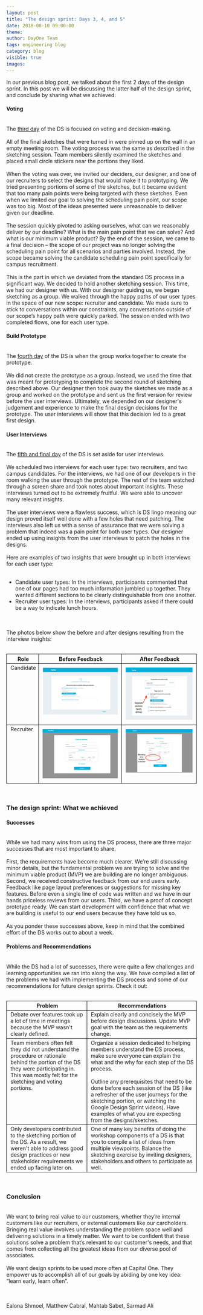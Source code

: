 ```yaml
---
layout: post
title: "The design sprint: Days 3, 4, and 5"
date: 2018-08-10 09:00:00
theme:
author: DayOne Team
tags: engineering blog
category: blog
visible: true
images:
---
```

In our previous blog post, we talked about the first 2 days of the design sprint. In this post we will be discussing the latter half of the design sprint, and conclude by sharing what we achieved.

<!--more-->
<h4>
Voting
</h4>
<br />
The <a href="https://youtu.be/7BKBFOOKbNo" target="_top">third day</a> of the DS is focused on voting and decision-making.
<br /><br />
All of the final sketches that were turned in were pinned up on the wall in an empty meeting room. The voting process was the same as described in the sketching session. Team members silently examined the sketches and placed small circle stickers near the portions they liked.
<br /><br />
When the voting was over, we invited our deciders, our designer, and one of our recruiters to select the designs that would make it to prototyping. We tried presenting portions of some of the sketches, but it became evident that too many pain points were being targeted with these sketches. Even when we limited our goal to solving the scheduling pain point, our scope was too big. Most of the ideas presented were unreasonable to deliver given our deadline.
<br /><br />
The session quickly pivoted to asking ourselves, what can we reasonably deliver by our deadline? What is the main pain point that we can solve? And what is our minimum viable product? By the end of the session, we came to a final decision – the scope of our project was no longer solving the scheduling pain point for all scenarios and parties involved. Instead, the scope became solving the candidate scheduling pain point specifically for campus recruitment.
<br /><br />
This is the part in which we deviated from the standard DS process in a significant way. We decided to hold another sketching session. This time, we had our designer with us. With our designer guiding us, we began sketching as a group. We walked through the happy paths of our user types in the space of our new scope: recruiter and candidate. We made sure to stick to conversations within our constraints, any conversations outside of our scope’s happy path were quickly parked. The session ended with two completed flows, one for each user type.
<br />
<h4>Build Prototype</h4>
<br />
The <a href="https://youtu.be/IGcwFV76t7o" target="_top">fourth day</a> of the DS is when the group works together to create the prototype.
<br /><br />
We did not create the prototype as a group. Instead, we used the time that was meant for prototyping to complete the second round of sketching described above. Our designer then took away the sketches we made as a group and worked on the prototype and sent us the first version for review before the user interviews. Ultimately, we depended on our designer's judgement and experience to make the final design decisions for the prototype. The user interviews will show that this decision led to a great first design.
<br />
<h4>User Interviews</h4>
<br />
The <a href="https://youtu.be/jQmBuKN10VY" target="_top">fifth and final day</a> of the DS is set aside for user interviews.
<br /><br />
We scheduled two interviews for each user type: two recruiters, and two campus candidates. For the interviews, we had one of our developers in the room walking the user through the prototype. The rest of the team watched through a screen share and took notes about important insights.
These interviews turned out to be extremely fruitful. We were able to uncover many relevant insights.
<br /><br />
The user interviews were a flawless success, which is DS lingo meaning our design proved itself well done with a few holes that need patching. The interviews also left us with a sense of assurance that we were solving a problem that indeed was a pain point for both user types. Our designer ended up using insights from the user interviews to patch the holes in the designs.
<br /><br />
Here are examples of two insights that were brought up in both interviews for each user type:
<br /><br />
<ul>
  <li>Candidate user types: In the interviews, participants commented that one of our pages had too much information jumbled up together. They wanted different sections to be clearly distinguishable from one another.</li>
  <li>Recruiter user types: In the interviews, participants asked if there could be a way to indicate lunch hours.</li>
</ul>
<br /><br />
The photos below show the before and after designs resulting from the interview insights:
<br /><br />
<table width="100%">
<tr>
  <th style="padding-left: 10px; border: 1px solid black">Role</th>
  <th style="padding-left: 10px; border: 1px solid black">Before Feedback</th>
  <th style="padding-left: 10px; border: 1px solid black">After Feedback</th>
</tr>
<tr>
  <td style="padding-left: 10px; vertical-align: top; border: 1px solid black">Candidate</td>
  <td style="padding: 10px; vertical-align: top; border: 1px solid black"><img src="/assets/img/blog/candidate-before.png"></td>
  <td style="padding: 10px; vertical-align: top; border: 1px solid black"><img src="/assets/img/blog/candidate-after.png"></td>
</tr>
<tr>
  <td style="padding-left: 10px; vertical-align: top; border: 1px solid black">Recruiter</td>
  <td style="padding: 10px; vertical-align: top; border: 1px solid black"><img src="/assets/img/blog/recruiter-before.png"></td>
  <td style="padding: 10px; vertical-align: top; border: 1px solid black"><img src="/assets/img/blog/recruiter-after.png"></td>
</tr>
</table>
<br />
<h3>The design sprint: What we achieved</h3>
<h4>Successes</h4>
<br />
While we had many wins from using the DS process, there are three major successes that are most important to share.
<br /><br />
First, the requirements have become much clearer. We’re still discussing minor details, but the fundamental problem we are trying to solve and the minimum viable product (MVP) we are building are no longer ambiguous. Second, we received constructive feedback from our end users early. Feedback like page layout preferences or suggestions for missing key features. Before even a single line of code was written and we have in our hands priceless reviews from our users. Third, we have a proof of concept prototype ready. We can start development with confidence that what we are building is useful to our end users because they have told us so.
<br /><br />
As you ponder these successes above, keep in mind that the combined effort of the DS works out to about a week.
<br />
<h4>Problems and Recommendations</h4>
<br />
While the DS had a lot of successes, there were quite a few challenges and learning opportunities we ran into along the way. We have compiled a list of the problems we had with implementing the DS process and some of our recommendations for future design sprints. Check it out:
<br /><br />
<table width="100%">
<tr>
  <th style="padding-left: 10px; border: 1px solid black">Problem</th>
  <th style="padding-left: 10px; border: 1px solid black">Recommendations</th>
</tr>
<tr>
  <td style="padding-left: 10px; vertical-align: top; border: 1px solid black">Debate over features took up a lot of time in meetings because the MVP wasn't clearly defined.</td>
  <td style="padding-left: 10px; vertical-align: top; border: 1px solid black">Explain clearly and concisely the MVP before design discussions. Update MVP goal with the team as the requirements change.</td>
</tr>
<tr>
  <td style="padding-left: 10px; vertical-align: top; border: 1px solid black">Team members often felt they did not understand the procedure or rationale behind the portion of the DS they were participating in. This was mostly felt for the sketching and voting portions.</td>
  <td style="padding-left: 10px; vertical-align: top; border: 1px solid black">Organize a session dedicated to helping members understand the DS process, make sure everyone can explain the what and the why for each step of the DS process.<br /><br />Outline any prerequisites that need to be done before each session of the DS (like a refresher of the user journeys for the sketching portion, or watching the Google Design Sprint videos). Have examples of what you are expecting from the designs/sketches.</td>
</tr>
<tr>
  <td style="padding-left: 10px; vertical-align: top; border: 1px solid black">Only developers contributed to the sketching portion of the DS. As a result, we weren't able to address good design practices or new stakeholder requirements we ended up facing later on.</td>
  <td style="padding-left: 10px; vertical-align: top; border: 1px solid black">One of many key benefits of doing the workshop components of a DS is that you to compile a list of ideas from multiple viewpoints. Balance the sketching exercise by inviting designers, stakeholders and others to participate as well.</td>
</tr>
</table>
<br />
<h3>Conclusion</h3>
<br />
We want to bring real value to our customers, whether they’re internal customers like our recruiters, or external customers like our cardholders. Bringing real value involves understanding the problem space well and delivering solutions in a timely matter. We want to be confident that these solutions solve a problem that’s relevant to our customer's needs, and that comes from collecting all the greatest ideas from our diverse pool of associates.
<br /><br />
We want design sprints to be used more often at Capital One. They empower us to accomplish all of our goals by abiding by one key idea: “learn early, learn often”.

<br /><br />
Ealona Shmoel, Matthew Cabral, Mahtab Sabet, Sarmad Ali
<br /><br />
